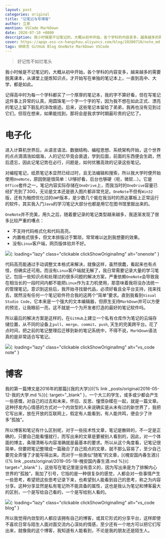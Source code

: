 ```yaml
---
layout: post
categories: original
title: "记笔记与写博客"
author: 立泉
mention: VSCode MarkDown
date: 2020-07-10 +0800
description: 我小时候是不记笔记的，大概从初中开始，各个学科的内容变多，越来越多的需要脱离课本，从课堂上提炼知识点，才开始写在单独的笔记本上，一直到高中、大学，都是如此。
cover: https://apqx.oss-cn-hangzhou.aliyuncs.com/blog/20200710/note_md.jpg
tags: 碎碎念 GitHub Blog OneNote MarkDown VSCode
---
```


> 好记性不如烂笔头

我小时候是不记笔记的，大概从初中开始，各个学科的内容变多，越来越多的需要脱离课本，从课堂上提炼知识点，才开始写在单独的笔记本上，一直到高中、大学，都是如此。

记得高中时为每一个学科都买了一个厚厚的笔记本，我的字不算好看，但在写笔记这件事上异常的认真，用圆珠笔一个字一个字的写，因为我不想在如此正式、漂亮的笔记上留下脏乱的涂改痕迹。后来，这些笔记本留给了弟弟，我再也没有见到过它们，但现在想来，如果能找到，那将会是我求学时期最珍贵的记忆了。

# 电子化

进入计算机世界后，从语言语法、数据结构、编程思想、系统架构开始，这个世界的点点滴滴浩如烟海，人的记忆毕竟会衰退，学到后面，前面的东西便会生疏，然后遗忘，因此记笔记势在必行，问题是，如何优雅高效的记录这些笔记。

对编程笔记，纸质笔记本显然已经过时，且无法编辑和搜索，所以我大学时便开始使用`OneNote`，原因倒是很简单：UI够好看，后台也够硬（呃，微软...）。它是`Office`套件之一，笔记内容实际存储在`OneDrive`上，而我当时的`OneDrive`容量已经扩充到了30G，无论是文本还是嵌入图片都非常充足。`OneNote`不但有`Win32`版，还有为触控优化过的`UWP`版本，是少数几个能在我当时的昂达寨板上正常运行的软件，其实我入门`Java`的学习笔记大部分也都是用它在图书馆里敲出来的。

`OneNote`并不完美，用久之后，随着要记录的笔记类型越来越多，我逐渐发现了很多比较严重的嘈点：

* 不支持代码格式化和代码高亮。
* 内置格式很多，但文本排版过于繁琐，常常难以达到我想要的效果。
* 没有`Linux`客户端，网页版体验并不好。

![](https://apqx.oss-cn-hangzhou.aliyuncs.com/blog/20200710/note_onenote.jpg){: loading="lazy" class="clickable clickShowOriginalImg" alt="onenote" }

代码高亮能通过手动调整文本格式来解决，就像这样，虽然很蠢，看起来也有点怪，但确实还可用。而没有`Linux`客户端就无解了，我日常需要记录大量的学习笔记，包括一些知识点和处理过的很多问题的解决方案，严重依赖`OneNote`会导致我在相当长的一段时间内都不能把`Linux`作为主力机使用，那意味着我将没办法统一的管理笔记。意识到这些后，我开始寻找替代品，必须好看且全平台支持，找来找去，居然没有任何一个笔记软件符合我的这两个“简单”要求。直到我看到`Visual Studio Code`，它本来是一个强大的文本编辑器，但原生支持`MarkDown`并可以方便的预览，让我眼前一亮，这不就是一个为开发者打造的最好的笔记软件吗。

所以最后的解决方案是这样的，在`GitHub`上建立一个私有仓库作为笔记的云端存储位置，从不同的设备上`pull`、`merge`、`commit`、`push`, 天生的完美跨平台。花了点时间，把之前的笔记整理后迁移到新的笔记系统中，不得不说，`MarkDown`语法真的是非常适合写笔记。

![](https://apqx.oss-cn-hangzhou.aliyuncs.com/blog/20200710/note_md.jpg){: loading="lazy" class="clickable clickShowOriginalImg" alt="vs_code note" }

# 博客

我的第一篇博文是2016年的那篇[《我的大学》]({% link _posts/original/2016-05-12-我的大学.md %}){: target="_blank" }，一个大三的学生，或多或少都会产生一些感慨，对自己的过去和未来，怀旧、反思、憧憬杂糅在一起，就是一篇文章。这种抒发内心情感的方式对一个内敛型的人来说确实是从未有过的新世界了，我把它写出来，放在开放的互联网上，假定有人能看到，有人能共鸣，便会少了许多“孤独”。

所以博客和笔记有什么区别呢，对于一些技术性文章，笔记是散碎的，不一定是正确的，只要自己能看懂就行，而写出来的文章是要被别人看到的，因此，对一个体面的博主，条理清晰与内容准确就是最基本的要求。所以从这个角度看，记笔记很简单，但要把笔记整理成一篇融合了自己观点的文章，就不那么容易了，至少自己要完全弄懂了才能写得出来。而对于一些类似“随笔”的文章，[《槐安国内春生酒》]({% link _posts/original/2019-05-18-槐安国内春生酒.md %}){: target="_blank" }，这些写在笔记里是没有意义的，因为写出来是为了排解内心世界的“孤独”，我加了引号，它指的是一种很复杂的感觉，人都会对一些事情产生一些思考，希望把这些思考记录下来，也希望别人能看到自己的思考，称之为内容分享。这种分享显然是私有笔记所不能具备的属性，这也是我认为笔记和博客最大的区别，一个是写给自己看的，一个是写给别人看的。

![](https://apqx.oss-cn-hangzhou.aliyuncs.com/blog/20200710/blog_md.jpg){: loading="lazy" class="clickable clickShowOriginalImg" alt="vs_code blog" }

所以我觉得内敛型的人都应该拥有自己的博客，或其它形式的分享平台，这样即使不喜欢日常与陌生人面对面交流内心深处的情感，至少还有一个地方可以把它们写出来，就像我的这个博客，我知道有人能看到，不论是我的朋友还是陌生人。